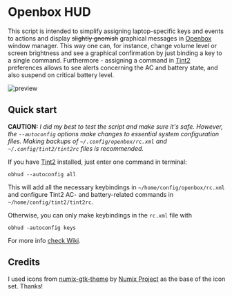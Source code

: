 # Openbox HUD

This script is intended to simplify assigning 
laptop-specific keys and events to actions and display ~~slightly gnomish~~
graphical messages in [Openbox](http://openbox.org) window manager. 
This way one can, for instance, change volume level or screen brightness 
and see a graphical confirmation by just binding a key to a single 
command. Furthermore - assigning a command in [Tint2](https://gitlab.com/o9000/tint2) 
preferences allows to see alerts concerning the AC and
battery state, and also suspend on critical battery level.

![preview](http://nwg.pl/obhud/images/preview1.png)

## Quick start

**CAUTION:** 
*I did my best to test the script and make sure it's safe. However, the `--autoconfig`
options make changes to essential system configuration files. Making backups of
`~/.config/openbox/rc.xml` and `~/.config/tint2/tint2rc` files is recommended.*

If you have [Tint2](https://gitlab.com/o9000/tint2) installed, just enter one command in terminal:
````
obhud --autoconfig all
````
This will add all the necessary keybindings in `~/home/config/openbox/rc.xml`
and configure Tint2 AC- and battery-related commands in `~/home/config/tint2/tint2rc`.

Otherwise, you can only make keybindings in the `rc.xml` file with
````
obhud -autoconfig keys
````

For more info [check Wiki](https://github.com/nwg-piotr/obhud/wiki).

## Credits
I used icons from [numix-gtk-theme](https://www.archlinux.org/packages/community/any/numix-gtk-theme)
by [Numix Project](http://numixproject.org) as the base of the icon set. Thanks!

